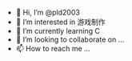 - 👋 Hi, I’m @pld2003
- 👀 I’m interested in 游戏制作
- 🌱 I’m currently learning C
- 💞️ I’m looking to collaborate on ...
- 📫 How to reach me ...

<!---
pld2003/pld2003 is a ✨ special ✨ repository because its `README.md` (this file) appears on your GitHub profile.
You can click the Preview link to take a look at your changes.
--->
